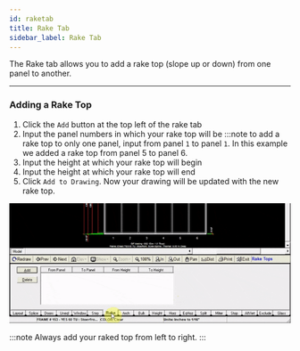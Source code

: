 ```yaml
---
id: raketab
title: Rake Tab
sidebar_label: Rake Tab
---
```


The Rake tab allows you to add a rake top (slope up or down) from one panel to another.

---

### Adding a Rake Top

1. Click the `Add` button at the top left of the rake tab
2. Input the panel numbers in which your rake top will be 
    :::note
     to add a rake top to only one panel, input from panel `1` to panel `1`. In this example we added a rake top from panel 5 to panel 6.
3. Input the height at which your rake top will begin
4. Input the height at which your rake top will end
5. Click `Add to Drawing`. Now your drawing will be updated with the new rake top.

![img](../../static/img/elevation_tabs/7_rake_tab/rake1.gif)

:::note
Always add your raked top from left to right.
:::